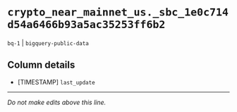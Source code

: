 # `crypto_near_mainnet_us._sbc_1e0c714d54a6466b93a5ac35253ff6b2`
`bq-1` | `bigquery-public-data`

## Column details
* [TIMESTAMP] `last_update`

-------------------------------------------------------------------------------
*Do not make edits above this line.*
